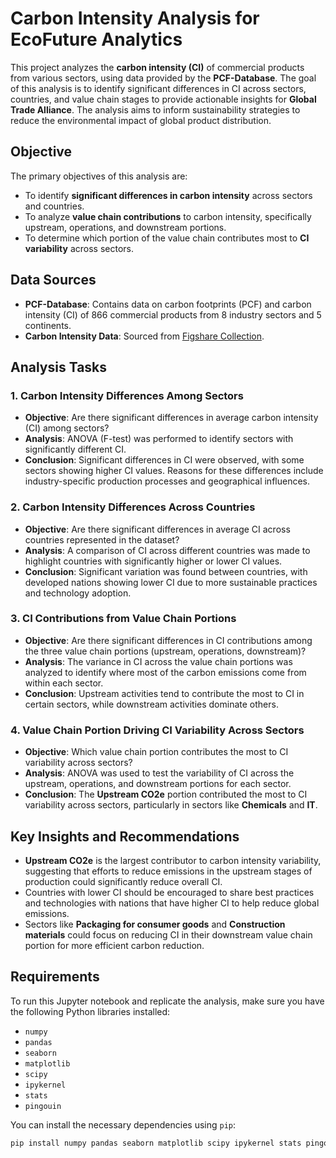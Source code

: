 # Carbon Intensity Analysis for EcoFuture Analytics

This project analyzes the **carbon intensity (CI)** of commercial products from various sectors, using data provided by the **PCF-Database**. The goal of this analysis is to identify significant differences in CI across sectors, countries, and value chain stages to provide actionable insights for **Global Trade Alliance**. The analysis aims to inform sustainability strategies to reduce the environmental impact of global product distribution.

## Objective

The primary objectives of this analysis are:
- To identify **significant differences in carbon intensity** across sectors and countries.
- To analyze **value chain contributions** to carbon intensity, specifically upstream, operations, and downstream portions.
- To determine which portion of the value chain contributes most to **CI variability** across sectors.

## Data Sources

- **PCF-Database**: Contains data on carbon footprints (PCF) and carbon intensity (CI) of 866 commercial products from 8 industry sectors and 5 continents.
- **Carbon Intensity Data**: Sourced from [Figshare Collection](https://springernature.figshare.com/collections/The_Carbon_Catalogue_Carbon_footprints_of_866_commercial_products_from_8_industry_sectors_and_5_continents/5408100).

## Analysis Tasks

### 1. Carbon Intensity Differences Among Sectors
- **Objective**: Are there significant differences in average carbon intensity (CI) among sectors?
- **Analysis**: ANOVA (F-test) was performed to identify sectors with significantly different CI.
- **Conclusion**: Significant differences in CI were observed, with some sectors showing higher CI values. Reasons for these differences include industry-specific production processes and geographical influences.

### 2. Carbon Intensity Differences Across Countries
- **Objective**: Are there significant differences in average CI across countries represented in the dataset?
- **Analysis**: A comparison of CI across different countries was made to highlight countries with significantly higher or lower CI values.
- **Conclusion**: Significant variation was found between countries, with developed nations showing lower CI due to more sustainable practices and technology adoption.

### 3. CI Contributions from Value Chain Portions
- **Objective**: Are there significant differences in CI contributions among the three value chain portions (upstream, operations, downstream)?
- **Analysis**: The variance in CI across the value chain portions was analyzed to identify where most of the carbon emissions come from within each sector.
- **Conclusion**: Upstream activities tend to contribute the most to CI in certain sectors, while downstream activities dominate others.

### 4. Value Chain Portion Driving CI Variability Across Sectors
- **Objective**: Which value chain portion contributes the most to CI variability across sectors?
- **Analysis**: ANOVA was used to test the variability of CI across the upstream, operations, and downstream portions for each sector.
- **Conclusion**: The **Upstream CO2e** portion contributed the most to CI variability across sectors, particularly in sectors like **Chemicals** and **IT**.

## Key Insights and Recommendations

- **Upstream CO2e** is the largest contributor to carbon intensity variability, suggesting that efforts to reduce emissions in the upstream stages of production could significantly reduce overall CI.
- Countries with lower CI should be encouraged to share best practices and technologies with nations that have higher CI to help reduce global emissions.
- Sectors like **Packaging for consumer goods** and **Construction materials** could focus on reducing CI in their downstream value chain portion for more efficient carbon reduction.

## Requirements

To run this Jupyter notebook and replicate the analysis, make sure you have the following Python libraries installed:

- `numpy`
- `pandas`
- `seaborn`
- `matplotlib`
- `scipy`
- `ipykernel`
- `stats`
- `pingouin`

You can install the necessary dependencies using `pip`:

```bash
pip install numpy pandas seaborn matplotlib scipy ipykernel stats pingouin